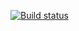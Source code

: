 [![Build status](https://ci.appveyor.com/api/projects/status/k0slvecu61umcnpg?svg=true)](https://ci.appveyor.com/project/lizadegt/postman-echo)
